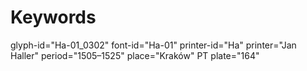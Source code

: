 # Keywords
glyph-id="Ha-01_0302"
font-id="Ha-01"
printer-id="Ha"
printer="Jan Haller"
period="1505–1525"
place="Kraków"
PT plate="164"
